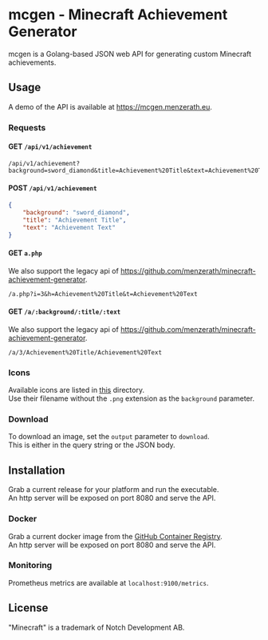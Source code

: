 # mcgen - Minecraft Achievement Generator
mcgen is a Golang-based JSON web API for generating custom Minecraft achievements.


## Usage
A demo of the API is available at https://mcgen.menzerath.eu.

### Requests

#### GET `/api/v1/achievement`
```
/api/v1/achievement?background=sword_diamond&title=Achievement%20Title&text=Achievement%20Text
```

#### POST `/api/v1/achievement`
```json
{
    "background": "sword_diamond",
    "title": "Achievement Title",
    "text": "Achievement Text"
}
```

#### GET `a.php`
We also support the legacy api of https://github.com/menzerath/minecraft-achievement-generator.
```
/a.php?i=3&h=Achievement%20Title&t=Achievement%20Text
```

#### GET `/a/:background/:title/:text`
We also support the legacy api of https://github.com/menzerath/minecraft-achievement-generator.
```
/a/3/Achievement%20Title/Achievement%20Text
```

### Icons
Available icons are listed in [this](assets/backgrounds) directory.  
Use their filename without the `.png` extension as the `background` parameter.

### Download
To download an image, set the `output` parameter to `download`.  
This is either in the query string or the JSON body.


## Installation
Grab a current release for your platform and run the executable.  
An http server will be exposed on port 8080 and serve the API.

### Docker
Grab a current docker image from the [GitHub Container Registry](https://github.com/menzerath/mcgen/pkgs/container/mcgen).  
An http server will be exposed on port 8080 and serve the API.

### Monitoring
Prometheus metrics are available at `localhost:9100/metrics`.


## License
"Minecraft" is a trademark of Notch Development AB.
